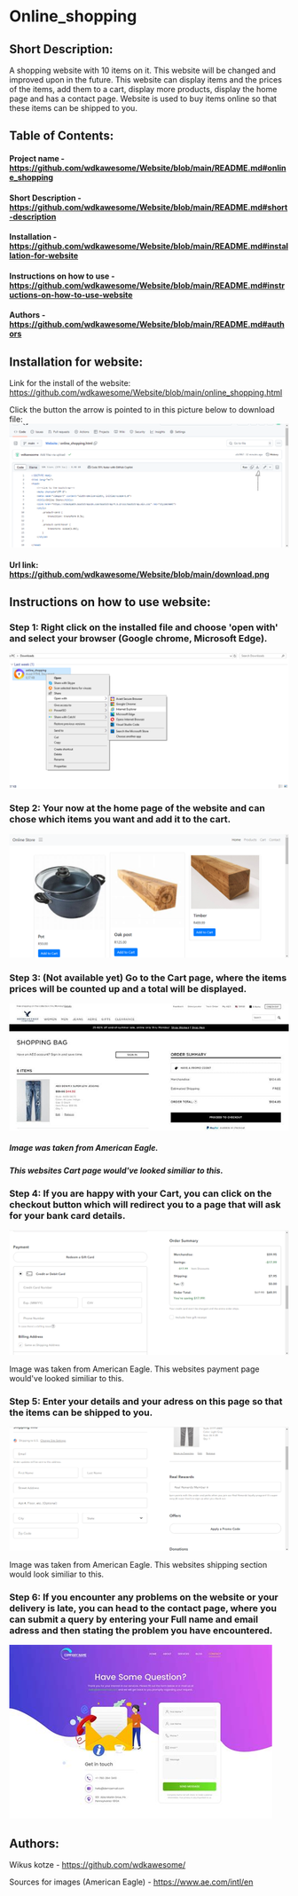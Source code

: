 # Online_shopping

## Short Description:

A shopping website with 10 items on it. This website will be changed and improved upon in the future. This website can display items and the prices of the items, add them to a cart, display more products, display the home page and has a contact page. Website is used to buy items online so that these items can be shipped to you.

## Table of Contents:

#### Project name - https://github.com/wdkawesome/Website/blob/main/README.md#online_shopping
#### Short Description - https://github.com/wdkawesome/Website/blob/main/README.md#short-description
#### Installation - https://github.com/wdkawesome/Website/blob/main/README.md#installation-for-website
####  Instructions on how to use - https://github.com/wdkawesome/Website/blob/main/README.md#instructions-on-how-to-use-website
#### Authors - https://github.com/wdkawesome/Website/blob/main/README.md#authors

##  Installation for website:

Link for the install of the website:
https://github.com/wdkawesome/Website/blob/main/online_shopping.html

Click the button the arrow is pointed to in this picture below to download file:
![download](https://github.com/wdkawesome/Website/blob/main/download.png)

#### Url link: https://github.com/wdkawesome/Website/blob/main/download.png

## Instructions on how to use website:

### Step 1: Right click on the installed file and choose 'open with' and select your browser (Google chrome, Microsoft Edge).
![downloaded](https://github.com/wdkawesome/Website/blob/main/downloaded.png)


### Step 2: Your now at the home page of the website and can chose which items you want and add it to the cart.
![shop](https://github.com/wdkawesome/Website/blob/main/shop.png)


### Step 3: (Not available yet) Go to the Cart page, where the items prices will be counted up and a total will be displayed.
![Cart](https://github.com/wdkawesome/Website/blob/main/Cart.jpg)

##### Image was taken from American Eagle.
##### This websites Cart page would've looked similiar to this.


### Step 4: If you are happy with your Cart, you can click on the checkout button which will redirect you to a page that will ask for your bank card details.
![payment](https://github.com/wdkawesome/Website/blob/main/payment.png)

Image was taken from American Eagle.
This websites payment page would've looked similiar to this.


### Step 5: Enter your details and your adress on this page so that the items can be shipped to you. 
![shipping](https://github.com/wdkawesome/Website/blob/main/shipping.png)

Image was taken from American Eagle.
This websites shipping section would look similiar to this.


### Step 6: If you encounter any problems on the website or your delivery is late, you can head to the contact page, where you can submit a query by entering your Full name and email adress and then stating the problem you have encountered.
![contact](https://github.com/wdkawesome/Website/blob/main/contact.jfif)



## Authors:

Wikus kotze - https://github.com/wdkawesome/

Sources for images (American Eagle) - https://www.ae.com/intl/en
